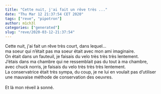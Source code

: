 ```yaml
---
title: "Cette nuit, j'ai fait un rêve très ..."
date: "Thu Mar 12 21:37:54 CET 2020"
tags: ["reve", "pipotron"]
author: m1ch3l
categories: ["generated"]
slug: "reve/2020-03-12-21:37:54"
---
```


Cette nuit, j'ai fait un rêve très court, dans lequel...<br>
ma soeur qui n’était pas ma soeur était avec mon ami imaginaire.<br>
On était dans un fauteuil, je faisais du velo très très très lentement.<br>
J’étais dans ma chambre qui ne ressemblait pas du tout à ma chambre, avec chuck norris, je faisais du velo très très très lentement.<br>
La conservatrice était très sympa, du coup, je ne lui en voulait pas d’utiliser une mauvaise méthode de conservation des oeuvres.<br>
<br>
Et là mon réveil à sonné.<br>
<br>
